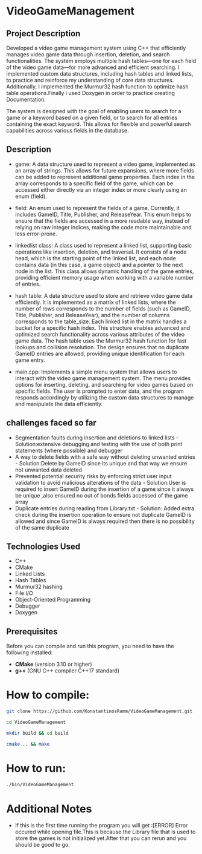 # VideoGameManagement

## Project Description
Developed a video game management system using C++ that efficiently manages video game data through insertion, deletion, and search functionalities. The system employs multiple hash tables—one for each field of the video game data—for more advanced and efficient searching. I implemented custom data structures, including hash tables and linked lists, to practice and reinforce my understanding of core data structures. Additionally, I implemented the Murmur32 hash function to optimize hash table operations.Finally i used Doxygen in order to practice creating Documentation.

The system is designed with the goal of enabling users to search for a game or a keyword based on a given field, or to search for all entries containing the exact keyword. This allows for flexible and powerful search capabilities across various fields in the database.

## Description
* game: A data structure used to represent a video game, implemented as an array of strings. This allows for future expansions, where more fields can be added to represent additional game properties. Each index in the array corresponds to a specific field of the game, which can be accessed either directly via an integer index or more clearly using an enum (field).

* field: An enum used to represent the fields of a game. Currently, it includes GameID, Title, Publisher, and ReleaseYear. This enum helps to ensure that the fields are accessed in a more readable way, instead of relying on raw integer indices, making the code more maintainable and less error-prone.

* linkedlist class: A class used to represent a linked list, supporting basic operations like insertion, deletion, and traversal. It consists of a node head, which is the starting point of the linked list, and each node contains data (in this case, a game object) and a pointer to the next node in the list. This class allows dynamic handling of the game entries, providing efficient memory usage when working with a variable number of entries.

* hash table: A data structure used to store and retrieve video game data efficiently. It is implemented as a matrix of linked lists, where the number of rows corresponds to the number of fields (such as GameID, Title, Publisher, and ReleaseYear), and the number of columns corresponds to the table_size. Each linked list in the matrix handles a bucket for a specific hash index. This structure enables advanced and optimized search functionality across various attributes of the video game data. The hash table uses the Murmur32 hash function for fast lookups and collision resolution. The design ensures that no duplicate GameID entries are allowed, providing unique identification for each game entry.

* main.cpp: Implements a simple menu system that allows users to interact with the video game management system. The menu provides options for inserting, deleting, and searching for video games based on specific fields. The user is prompted to enter data, and the program responds accordingly by utilizing the custom data structures to manage and manipulate the data efficiently.

## challenges faced so far
* Segmentation faults during insertion and deletions to linked lists  -  Solution:extensive debugging and testing with the use of both print statements (where possible) and debugger
* A way to delete fields with a safe way without deleting unwanted entries  -  Solution:Delete by GameID since its unique and that way we ensure not unwanted data deleted
* Prevented potential security risks by enforcing strict user input validation to avoid malicious alterations of the data  -  Solution:User is required to insert GameID during the insertion of a game since it always be unique ,also ensured no out of bonds fields accessed of the game array
* Duplicate entries during reading from Library.txt  -  Solution: Added extra check during the insertion operation to ensure not duplicate GameID is allowed and since GameID is always required then there is no possibility of the same duplicate

## Technologies Used
* C++
* CMake
* Linked Lists
* Hash Tables
* Murmur32 hashing
* File I/O
* Object-Oriented Programming
* Debugger
* Doxygen


## Prerequisites
Before you can compile and run this program, you need to have the following installed:
- **CMake** (version 3.10 or higher)
- **g++** (GNU C++ compiler C++17 standard)
# How to compile:
```bash
git clone https://github.com/KonstantinosRamm/VideoGameManagement.git
```

```bash
cd VideoGameManagement
```

```bash
mkdir build && cd build
```

```bash
cmake .. && make
```

# How to run:

```bash
./bin/VideoGameManagement
```

# Additional Notes
* If this is the first time running the program you will get :[ERROR] Error occured while opening file.This is because the Library file that is used to store the games is not initialized yet.After that you can rerun and you should be good to go.







